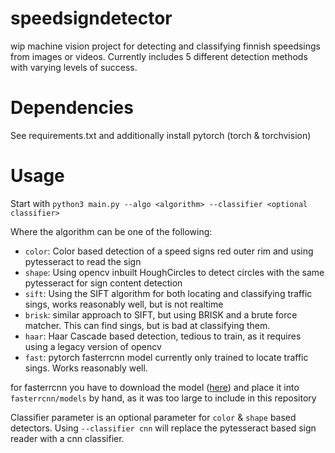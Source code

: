 # speedsigndetector

wip machine vision project for detecting and classifying finnish speedsings from images or videos. Currently includes 5 different detection methods with varying levels of success.

# Dependencies

See requirements.txt and additionally install pytorch (torch & torchvision)

# Usage

Start with `python3 main.py --algo <algorithm> --classifier <optional classifier>`

Where the algorithm can be one of the following:

* `color`: Color based detection of a speed signs red outer rim and using pytesseract to read the sign
* `shape`: Using opencv inbuilt HoughCircles to detect circles with the same pytesseract for sign content detection
* `sift`: Using the SIFT algorithm for both locating and classifying traffic sings, works reasonably well, but is not realtime
* `brisk`: similar approach to SIFT, but using BRISK and a brute force matcher. This can find sings, but is bad at classifying them.
* `haar`: Haar Cascade based detection, tedious to train, as it requires using a legacy version of opencv
* `fast`: pytorch fasterrcnn model currently only trained to locate traffic sings. Works reasonably well.

for fasterrcnn you have to download the model ([here](https://drive.google.com/file/d/1gQ5X7TZBGazw86YMt3xcboiUO6Qo8X1R/view?usp=sharing)) and place it into `fasterrcnn/models` by hand, as it was too large to include in this repository

Classifier parameter is an optional parameter for `color` & `shape` based detectors. Using `--classifier cnn` will replace the pytesseract based sign reader with a cnn classifier.
